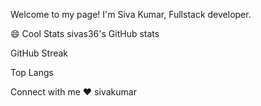 Welcome to my page!
I'm Siva Kumar, Fullstack developer.



😄 Cool Stats
sivas36's GitHub stats

GitHub Streak

Top Langs

Connect with me ❤️
sivakumar 
